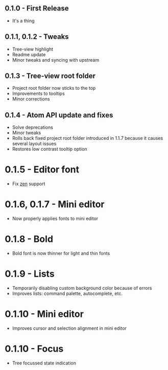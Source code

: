 ## 0.1.0 - First Release
* It's a thing

## 0.1.1, 0.1.2 - Tweaks
* Tree-view highlight
* Readme update
* Minor tweaks and syncing with upstream

## 0.1.3 - Tree-view root folder
* Project root folder now sticks to the top
* Improvements to tooltips
* Minor corrections

## 0.1.4 - Atom API update and fixes
* Solve deprecations
* Minor tweaks
* Rolls back fixed project root folder introduced in 1.1.7 because it causes several layout issues
* Restores low contrast tooltip option

# 0.1.5 - Editor font
* Fix [zen](https://atom.io/packages/zen) support

# 0.1.6, 0.1.7 - Mini editor
* Now properly applies fonts to mini editor

# 0.1.8 - Bold
* Bold font is now thinner for light and thin fonts

# 0.1.9 - Lists
* Temporarily disabling custom background color because of errors
* Improves lists: command palette, autocomplete, etc.

# 0.1.10 - Mini editor
* Improves cursor and selection alignment in mini editor

# 0.1.10 - Focus
* Tree focussed state indication
